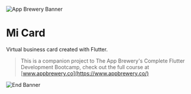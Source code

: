 ![App Brewery Banner](https://github.com/londonappbrewery/Images/blob/master/AppBreweryBanner.png)

# Mi Card
Virtual business card created with Flutter.

>This is a companion project to The App Brewery's Complete Flutter Development Bootcamp, check out the full course at [www.appbrewery.co](https://www.appbrewery.co/)

![End Banner](https://github.com/londonappbrewery/Images/blob/master/readme-end-banner.png)
